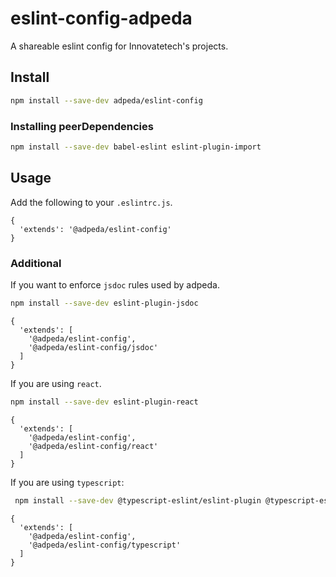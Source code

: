 # eslint-config-adpeda

A shareable eslint config for Innovatetech's projects.

## Install

```bash
npm install --save-dev adpeda/eslint-config
```

### Installing peerDependencies

```bash
npm install --save-dev babel-eslint eslint-plugin-import
```

## Usage

Add the following to your `.eslintrc.js`.

```
{
  'extends': '@adpeda/eslint-config'
}
```

### Additional

If you want to enforce `jsdoc` rules used by adpeda.

```bash
npm install --save-dev eslint-plugin-jsdoc
```

```
{
  'extends': [
    '@adpeda/eslint-config',
    '@adpeda/eslint-config/jsdoc'
  ]
}
```

If you are using `react`.

```bash
npm install --save-dev eslint-plugin-react
```

```
{
  'extends': [
    '@adpeda/eslint-config',
    '@adpeda/eslint-config/react'
  ]
}
```

If you are using `typescript`:

```bash
 npm install --save-dev @typescript-eslint/eslint-plugin @typescript-eslint/parser
```

```
{
  'extends': [
    '@adpeda/eslint-config',
    '@adpeda/eslint-config/typescript'
  ]
}
```
